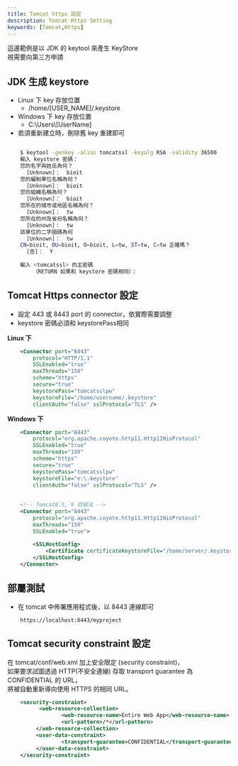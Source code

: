 ```yaml
---
title: Tomcat https 設定
description: Tomcat Https Setting
keywords: [Tomcat,Https]
---
```


這邊範例是以 JDK 的 keytool 來產生 KeyStore  
視需要向第三方申請

## JDK 生成 keystore
* Linux 下 key 存放位置
    * /home/\[USER_NAME\]/.keystore
* Windows 下 key 存放位置
    * C:\\Users\\\[UserName\]
* 若須重新建立時，刪除舊 key 重建即可

```bash

    $ keytool -genkey -alias tomcatssl -keyalg RSA -validity 36500
    輸入 keystore 密碼：  
    您的名字與姓氏為何？
      [Unknown]：  bioit
    您的編制單位名稱為何？
      [Unknown]：  bioit
    您的組織名稱為何？
      [Unknown]：  bioit
    您所在的城市或地區名稱為何？
      [Unknown]：  tw   
    您所在的州及省份名稱為何？
      [Unknown]：  tw
    該單位的二字國碼為何
      [Unknown]：  tw
    CN=bioit, OU=bioit, O=bioit, L=tw, ST=tw, C=tw 正確嗎？
      [否]：  Y
    
    輸入 <tomcatssl> 的主密碼
        （RETURN 如果和 keystore 密碼相同）：  

```

## Tomcat Https connector 設定
* 設定 443 或 8443 port 的 connector，依實際需要調整   
* keystore 密碼必須和 keystorePass相同  

__Linux 下__

```xml
    <Connector port="8443" 
        protocol="HTTP/1.1" 
        SSLEnabled="true"
        maxThreads="150" 
        scheme="https" 
        secure="true" 
        keystorePass="tomcatsslpw" 
        keystoreFile="/home/username/.keystore"
        clientAuth="false" sslProtocol="TLS" />

```

__Windows 下__

```xml
    <Connector port="8443" 
        protocol="org.apache.coyote.http11.Http11NioProtocol" 
        SSLEnabled="true"
        maxThreads="150" 
        scheme="https" 
        secure="true" 
        keystorePass="tomcatsslpw" 
        keystoreFile="e:\.keystore"
        clientAuth="false" sslProtocol="TLS" />
     
     
    <!-- Tomcat8.5, 9 的寫法 -->
    <Connector port="8443" 
        protocol="org.apache.coyote.http11.Http11NioProtocol" 
        maxThreads="150" 
        SSLEnabled="true">
        
        <SSLHostConfig>
            <Certificate certificateKeystoreFile="/home/server/.keystore" certificateKeystorePassword="tomcatssl" type="RSA" />
        </SSLHostConfig>
    </Connector>

```

## 部屬測試
* 在 tomcat 中佈署應用程式後，以 8443 連線即可

```
    https://localhost:8443/myproject
```


## Tomcat security constraint 設定

在 tomcat/conf/web.xml 加上安全限定 (security constraint)，  
如果要求試圖透過 HTTP(不安全連線) 存取 transport guarantee 為 CONFIDENTIAL 的 URL，  
將被自動重新導向使用 HTTPS 的相同 URL。

```xml
    <security-constraint>
          <web-resource-collection>
                 <web-resource-name>Entire Web App</web-resource-name>
                 <url-pattern>/*</url-pattern>
         </web-resource-collection>
         <user-data-constraint>
                 <transport-guarantee>CONFIDENTIAL</transport-guarantee>
         </user-data-constraint>
    </security-constraint>
```
